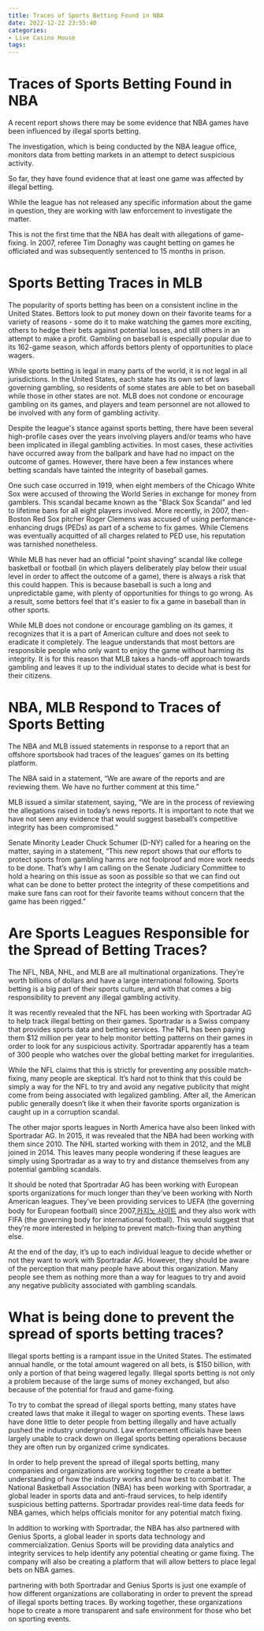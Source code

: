 ```yaml
---
title: Traces of Sports Betting Found in NBA
date: 2022-12-22 23:55:40
categories:
- Live Casino House
tags:
---
```



#  Traces of Sports Betting Found in NBA

A recent report shows there may be some evidence that NBA games have been influenced by illegal sports betting.

The investigation, which is being conducted by the NBA league office, monitors data from betting markets in an attempt to detect suspicious activity.

So far, they have found evidence that at least one game was affected by illegal betting.

While the league has not released any specific information about the game in question, they are working with law enforcement to investigate the matter.

This is not the first time that the NBA has dealt with allegations of game-fixing. In 2007, referee Tim Donaghy was caught betting on games he officiated and was subsequently sentenced to 15 months in prison.

#  Sports Betting Traces in MLB

The popularity of sports betting has been on a consistent incline in the United States. Bettors look to put money down on their favorite teams for a variety of reasons - some do it to make watching the games more exciting, others to hedge their bets against potential losses, and still others in an attempt to make a profit. Gambling on baseball is especially popular due to its 162-game season, which affords bettors plenty of opportunities to place wagers.

While sports betting is legal in many parts of the world, it is not legal in all jurisdictions. In the United States, each state has its own set of laws governing gambling, so residents of some states are able to bet on baseball while those in other states are not. MLB does not condone or encourage gambling on its games, and players and team personnel are not allowed to be involved with any form of gambling activity.

Despite the league's stance against sports betting, there have been several high-profile cases over the years involving players and/or teams who have been implicated in illegal gambling activities. In most cases, these activities have occurred away from the ballpark and have had no impact on the outcome of games. However, there have been a few instances where betting scandals have tainted the integrity of baseball games.

One such case occurred in 1919, when eight members of the Chicago White Sox were accused of throwing the World Series in exchange for money from gamblers. This scandal became known as the "Black Sox Scandal" and led to lifetime bans for all eight players involved. More recently, in 2007, then-Boston Red Sox pitcher Roger Clemens was accused of using performance-enhancing drugs (PEDs) as part of a scheme to fix games. While Clemens was eventually acquitted of all charges related to PED use, his reputation was tarnished nonetheless.

While MLB has never had an official "point shaving" scandal like college basketball or football (in which players deliberately play below their usual level in order to affect the outcome of a game), there is always a risk that this could happen. This is because baseball is such a long and unpredictable game, with plenty of opportunities for things to go wrong. As a result, some bettors feel that it's easier to fix a game in baseball than in other sports.

While MLB does not condone or encourage gambling on its games, it recognizes that it is a part of American culture and does not seek to eradicate it completely. The league understands that most bettors are responsible people who only want to enjoy the game without harming its integrity. It is for this reason that MLB takes a hands-off approach towards gambling and leaves it up to the individual states to decide what is best for their citizens.

#  NBA, MLB Respond to Traces of Sports Betting

The NBA and MLB issued statements in response to a report that an offshore sportsbook had traces of the leagues’ games on its betting platform.

The NBA said in a statement, “We are aware of the reports and are reviewing them. We have no further comment at this time.”

MLB issued a similar statement, saying, “We are in the process of reviewing the allegations raised in today’s news reports. It is important to note that we have not seen any evidence that would suggest baseball’s competitive integrity has been compromised.”

Senate Minority Leader Chuck Schumer (D-NY) called for a hearing on the matter, saying in a statement, “This new report shows that our efforts to protect sports from gambling harms are not foolproof and more work needs to be done. That’s why I am calling on the Senate Judiciary Committee to hold a hearing on this issue as soon as possible so that we can find out what can be done to better protect the integrity of these competitions and make sure fans can root for their favorite teams without concern that the game has been rigged.”

#  Are Sports Leagues Responsible for the Spread of Betting Traces?

The NFL, NBA, NHL, and MLB are all multinational organizations. They’re worth billions of dollars and have a large international following. Sports betting is a big part of their sports culture, and with that comes a big responsibility to prevent any illegal gambling activity.

It was recently revealed that the NFL has been working with Sportradar AG to help track illegal betting on their games. Sportradar is a Swiss company that provides sports data and betting services. The NFL has been paying them $12 million per year to help monitor betting patterns on their games in order to look for any suspicious activity. Sportradar apparently has a team of 300 people who watches over the global betting market for irregularities.

While the NFL claims that this is strictly for preventing any possible match-fixing, many people are skeptical. It’s hard not to think that this could be simply a way for the NFL to try and avoid any negative publicity that might come from being associated with legalized gambling. After all, the American public generally doesn’t like it when their favorite sports organization is caught up in a corruption scandal.

The other major sports leagues in North America have also been linked with Sportradar AG. In 2015, it was revealed that the NBA had been working with them since 2010. The NHL started working with them in 2012, and the MLB joined in 2014. This leaves many people wondering if these leagues are simply using Sportradar as a way to try and distance themselves from any potential gambling scandals.

It should be noted that Sportradar AG has been working with European sports organizations for much longer than they’ve been working with North American leagues. They’ve been providing services to UEFA (the governing body for European football) since 2007,[카지노 사이트](https://choegocasino.com/) and they also work with FIFA (the governing body for international football). This would suggest that they’re more interested in helping to prevent match-fixing than anything else.

At the end of the day, it’s up to each individual league to decide whether or not they want to work with Sportradar AG. However, they should be aware of the perception that many people have about this organization. Many people see them as nothing more than a way for leagues to try and avoid any negative publicity associated with gambling scandals.

#  What is being done to prevent the spread of sports betting traces?

Illegal sports betting is a rampant issue in the United States. The estimated annual handle, or the total amount wagered on all bets, is $150 billion, with only a portion of that being wagered legally. Illegal sports betting is not only a problem because of the large sums of money exchanged, but also because of the potential for fraud and game-fixing.

To try to combat the spread of illegal sports betting, many states have created laws that make it illegal to wager on sporting events. These laws have done little to deter people from betting illegally and have actually pushed the industry underground. Law enforcement officials have been largely unable to crack down on illegal sports betting operations because they are often run by organized crime syndicates.

In order to help prevent the spread of illegal sports betting, many companies and organizations are working together to create a better understanding of how the industry works and how best to combat it. The National Basketball Association (NBA) has been working with Sportradar, a global leader in sports data and anti-fraud services, to help identify suspicious betting patterns. Sportradar provides real-time data feeds for NBA games, which helps officials monitor for any potential match fixing.

In addition to working with Sportradar, the NBA has also partnered with Genius Sports, a global leader in sports data technology and commercialization. Genius Sports will be providing data analytics and integrity services to help identify any potential cheating or game fixing. The company will also be creating a platform that will allow betters to place legal bets on NBA games.

 partnering with both Sportradar and Genius Sports is just one example of how different organizations are collaborating in order to prevent the spread of illegal sports betting traces. By working together, these organizations hope to create a more transparent and safe environment for those who bet on sporting events.